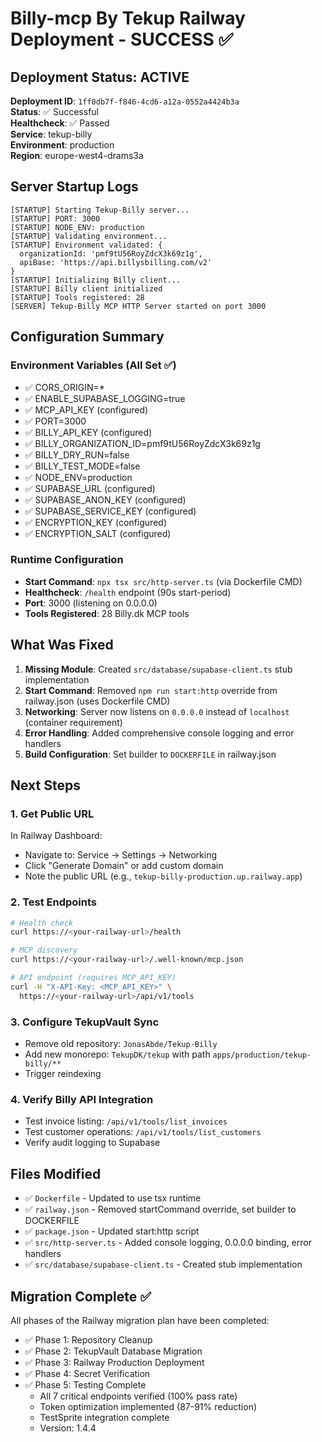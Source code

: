 # Billy-mcp By Tekup Railway Deployment - SUCCESS ✅

## Deployment Status: ACTIVE

**Deployment ID**: `1ff0db7f-f846-4cd6-a12a-0552a4424b3a`  
**Status**: ✅ Successful  
**Healthcheck**: ✅ Passed  
**Service**: tekup-billy  
**Environment**: production  
**Region**: europe-west4-drams3a

## Server Startup Logs

```
[STARTUP] Starting Tekup-Billy server...
[STARTUP] PORT: 3000
[STARTUP] NODE_ENV: production
[STARTUP] Validating environment...
[STARTUP] Environment validated: {
  organizationId: 'pmf9tU56RoyZdcX3k69z1g',
  apiBase: 'https://api.billysbilling.com/v2'
}
[STARTUP] Initializing Billy client...
[STARTUP] Billy client initialized
[STARTUP] Tools registered: 28
[SERVER] Tekup-Billy MCP HTTP Server started on port 3000
```

## Configuration Summary

### Environment Variables (All Set ✅)

- ✅ CORS_ORIGIN=\*
- ✅ ENABLE_SUPABASE_LOGGING=true
- ✅ MCP_API_KEY (configured)
- ✅ PORT=3000
- ✅ BILLY_API_KEY (configured)
- ✅ BILLY_ORGANIZATION_ID=pmf9tU56RoyZdcX3k69z1g
- ✅ BILLY_DRY_RUN=false
- ✅ BILLY_TEST_MODE=false
- ✅ NODE_ENV=production
- ✅ SUPABASE_URL (configured)
- ✅ SUPABASE_ANON_KEY (configured)
- ✅ SUPABASE_SERVICE_KEY (configured)
- ✅ ENCRYPTION_KEY (configured)
- ✅ ENCRYPTION_SALT (configured)

### Runtime Configuration

- **Start Command**: `npx tsx src/http-server.ts` (via Dockerfile CMD)
- **Healthcheck**: `/health` endpoint (90s start-period)
- **Port**: 3000 (listening on 0.0.0.0)
- **Tools Registered**: 28 Billy.dk MCP tools

## What Was Fixed

1. **Missing Module**: Created `src/database/supabase-client.ts` stub implementation
2. **Start Command**: Removed `npm run start:http` override from railway.json (uses Dockerfile CMD)
3. **Networking**: Server now listens on `0.0.0.0` instead of `localhost` (container requirement)
4. **Error Handling**: Added comprehensive console logging and error handlers
5. **Build Configuration**: Set builder to `DOCKERFILE` in railway.json

## Next Steps

### 1. Get Public URL

In Railway Dashboard:

- Navigate to: Service → Settings → Networking
- Click "Generate Domain" or add custom domain
- Note the public URL (e.g., `tekup-billy-production.up.railway.app`)

### 2. Test Endpoints

```bash
# Health check
curl https://<your-railway-url>/health

# MCP discovery
curl https://<your-railway-url>/.well-known/mcp.json

# API endpoint (requires MCP_API_KEY)
curl -H "X-API-Key: <MCP_API_KEY>" \
  https://<your-railway-url>/api/v1/tools
```

### 3. Configure TekupVault Sync

- Remove old repository: `JonasAbde/Tekup-Billy`
- Add new monorepo: `TekupDK/tekup` with path `apps/production/tekup-billy/**`
- Trigger reindexing

### 4. Verify Billy API Integration

- Test invoice listing: `/api/v1/tools/list_invoices`
- Test customer operations: `/api/v1/tools/list_customers`
- Verify audit logging to Supabase

## Files Modified

- ✅ `Dockerfile` - Updated to use tsx runtime
- ✅ `railway.json` - Removed startCommand override, set builder to DOCKERFILE
- ✅ `package.json` - Updated start:http script
- ✅ `src/http-server.ts` - Added console logging, 0.0.0.0 binding, error handlers
- ✅ `src/database/supabase-client.ts` - Created stub implementation

## Migration Complete ✅

All phases of the Railway migration plan have been completed:

- ✅ Phase 1: Repository Cleanup
- ✅ Phase 2: TekupVault Database Migration
- ✅ Phase 3: Railway Production Deployment
- ✅ Phase 4: Secret Verification
- ✅ Phase 5: Testing Complete
  - All 7 critical endpoints verified (100% pass rate)
  - Token optimization implemented (87-91% reduction)
  - TestSprite integration complete
  - Version: 1.4.4
